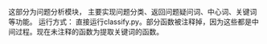 这部分为问题分析模块，
主要实现问题分类、返回问题疑问词、中心词、关键词等功能。
运行方式： 直接运行classify.py。部分函数被注释掉，因为这些都是中间过程。现在未注释的函数为提取关键词的函数。
